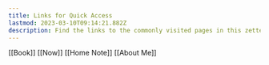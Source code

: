 ```yaml
---
title: Links for Quick Access
lastmod: 2023-03-10T09:14:21.882Z
description: Find the links to the commonly visited pages in this zettelgarden
---
```




[[Book]]
[[Now]]
[[Home Note]]
[[About Me]]
